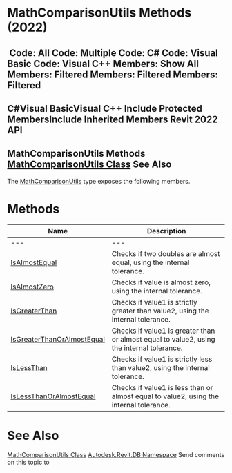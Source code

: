 # MathComparisonUtils Methods (2022)

﻿
 Code: All Code: Multiple Code: C# Code: Visual Basic Code: Visual C++  Members: Show All Members: Filtered Members: Filtered Members: Filtered   
---  
C#Visual BasicVisual C++
Include Protected MembersInclude Inherited Members
Revit 2022 API  
---  
MathComparisonUtils Methods  
[MathComparisonUtils Class](ddb32a4c-b742-0286-36b5-e5f2ce0d1daf.md "MathComparisonUtils Class") See Also  
---  
The [MathComparisonUtils](ddb32a4c-b742-0286-36b5-e5f2ce0d1daf.md "MathComparisonUtils Class") type exposes the following members.
# Methods
| Name | Description |
| --- | --- |
| --- | --- | --- |
| [IsAlmostEqual](d688ce75-8feb-866b-a459-892d0fb95781.md "IsAlmostEqual Method") | Checks if two doubles are almost equal, using the internal tolerance. |
| [IsAlmostZero](a65ae156-b36f-3737-11d6-2306d2f4b788.md "IsAlmostZero Method") | Checks if value is almost zero, using the internal tolerance. |
| [IsGreaterThan](3d7add45-c7bf-279c-dbe9-d99556add8fa.md "IsGreaterThan Method") | Checks if value1 is strictly greater than value2, using the internal tolerance. |
| [IsGreaterThanOrAlmostEqual](49c53183-8e50-d493-318d-33242424be4d.md "IsGreaterThanOrAlmostEqual Method") | Checks if value1 is greater than or almost equal to value2, using the internal tolerance. |
| [IsLessThan](1d49f8c2-2eba-c7b3-1d04-f2927f10e5e7.md "IsLessThan Method") | Checks if value1 is strictly less than value2, using the internal tolerance. |
| [IsLessThanOrAlmostEqual](bf4aabed-0dc3-54a3-af2d-3e407b305ece.md "IsLessThanOrAlmostEqual Method") | Checks if value1 is less than or almost equal to value2, using the internal tolerance. |

# See Also
[MathComparisonUtils Class](ddb32a4c-b742-0286-36b5-e5f2ce0d1daf.md "MathComparisonUtils Class")
[Autodesk.Revit.DB Namespace](87546ba7-461b-c646-cbb1-2cb8f5bff8b2.md "Autodesk.Revit.DB Namespace")
Send comments on this topic to 